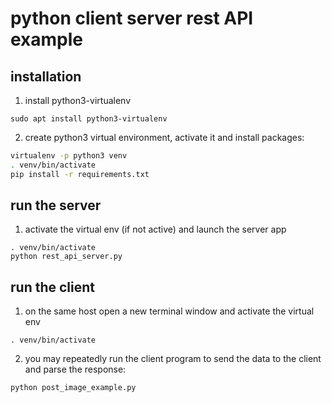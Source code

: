 # python client server rest API example

## installation
1. install python3-virtualenv
```
sudo apt install python3-virtualenv
```
2. create python3 virtual environment, activate it and install packages:
```bash
virtualenv -p python3 venv
. venv/bin/activate
pip install -r requirements.txt
```
## run the server
1. activate the virtual env (if not active) and launch the server app
```
. venv/bin/activate
python rest_api_server.py
```
## run the client
1. on the same host open a new terminal window and activate the virtual env
```
. venv/bin/activate
```
2. you may repeatedly run the client program to send the data to the client and parse the response: 
```
python post_image_example.py
```